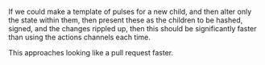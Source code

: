 If we could make a template of pulses for a new child, and then alter only the state within them, then present these as the children to be hashed, signed, and the changes rippled up, then this should be significantly faster than using the actions channels each time.

This approaches looking like a pull request faster.